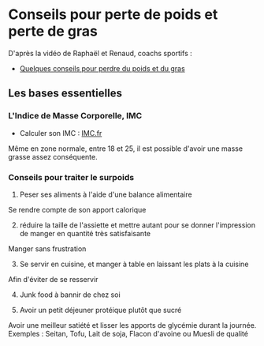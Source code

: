 # Conseils pour perte de poids et perte de gras

D'après la vidéo de Raphaël et Renaud, coachs sportifs :
- [Quelques conseils pour perdre du poids et du gras](https://youtu.be/KzqYMZKbvWI "Vidéo originale sur Youtube")

## Les bases essentielles

### L'Indice de Masse Corporelle, IMC

- Calculer son IMC : [IMC.fr](https://www.imc.fr/ "Calcul de l'Indice de Masse Corporelle")

Même en zone normale, entre 18 et 25, il est possible d'avoir une masse grasse assez conséquente.

### Conseils pour traiter le surpoids

1) Peser ses aliments à l'aide d'une balance alimentaire

Se rendre compte de son apport calorique 

2) réduire la taille de l'assiette et mettre autant pour se donner l'impression de manger en quantité très satisfaisante

Manger sans frustration

3) Se servir en cuisine, et manger à table en laissant les plats à la cuisine

Afin d'éviter de se resservir

4) Junk food à bannir de chez soi

5) Avoir un petit déjeuner protéique plutôt que sucré

Avoir une meilleur satiété et lisser les apports de glycémie durant la journée.
Exemples : Seitan, Tofu, Lait de soja, Flacon d'avoine ou Muesli de qualité

